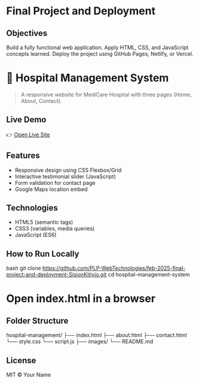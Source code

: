# Final Project and Deployment

## Objectives
Build a fully functional web application.
Apply HTML, CSS, and JavaScript concepts learned.
Deploy the project using GitHub Pages, Netlify, or Vercel.

# 🏥 Hospital Management System

> A responsive website for MediCare Hospital with three pages (Home, About, Contact).

## **Live Demo**
👉 [Open Live Site]( https://github.com/PLP-WebTechnologies/feb-2025-final-project-and-deployment-SisionKitiyio.git)

## **Features**
- Responsive design using CSS Flexbox/Grid
- Interactive testimonial slider (JavaScript)
- Form validation for contact page
- Google Maps location embed

## **Technologies**
- HTML5 (semantic tags)
- CSS3 (variables, media queries)
- JavaScript (ES6)

## **How to Run Locally**
bash
git clone https://github.com/PLP-WebTechnologies/feb-2025-final-project-and-deployment-SisionKitiyio.git
cd hospital-management-system
# Open index.html in a browser


## **Folder Structure**

hospital-management/
├── index.html
├── about.html
├── contact.html
└── style.css
└── script.js
├── images/
└── README.md


## **License**
MIT © Your Name
